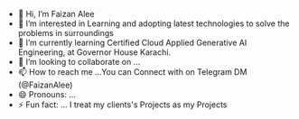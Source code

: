 - 👋 Hi, I’m Faizan Alee
- 👀 I’m interested in Learning and adopting latest technologies to solve the problems in surroundings
- 🌱 I’m currently learning Certified Cloud Applied Generative AI Engineering, at Governor House Karachi.
- 💞️ I’m looking to collaborate on ...
- 📫 How to reach me ...You can Connect with on Telegram DM (@FaizanAlee)
- 😄 Pronouns: ...
- ⚡ Fun fact: ... I treat my clients's Projects as my Projects 

<!---
faizanalee007/faizanalee007 is a ✨ special ✨ repository because its `README.md` (this file) appears on your GitHub profile.
You can click the Preview link to take a look at your changes.
--->
